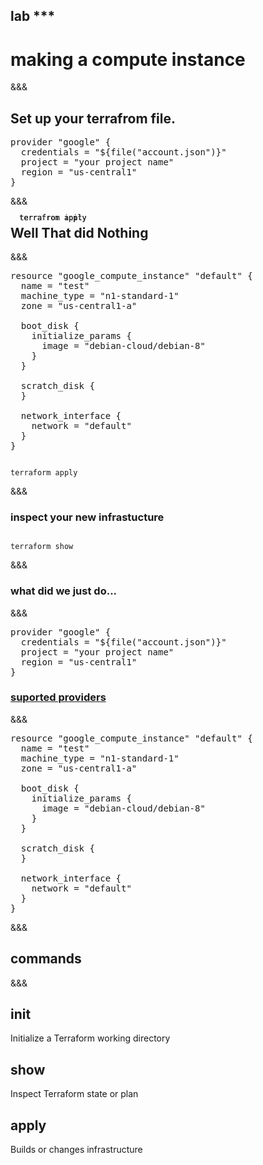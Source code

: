<!-- .slide: data-background="#6401b5" -->
## lab ***
# making a compute instance

&&&
## Set up your terrafrom file.

<pre>
provider "google" {
  credentials = "${file("account.json")}"
  project = "your project name"
  region = "us-central1"
}
</pre>

<div class='fragment' data-fragment-index="0" style="position: relative;">
  <div style="position: absolute; width: 100%">
  <pre class='fragment fade-out' data-fragment-index="1"><code data-trim data-noescape>
  terrafrom apply
  </pre></code>
  </div>

  <div style="position: absolute;width: 100%">
  <div class='fragment fade-in' data-fragment-index="1"> <pre class='fragment fade-out' data-fragment-index="2"><code data-trim data-noescape>
  terrafrom init
  </pre></code></div>
  </div>

  <div style="position: absolute;width: 100%">
  <pre class='fragment fade-in' data-fragment-index="2"><code data-trim data-noescape>
  terrafrom apply
  </pre></code>
  </div>
</div>

&&&
## Well That did Nothing
&&&

<pre>
resource "google_compute_instance" "default" {
  name = "test"
  machine_type = "n1-standard-1"
  zone = "us-central1-a"

  boot_disk {
    initialize_params {
      image = "debian-cloud/debian-8"
    }
  }

  scratch_disk {
  }

  network_interface {
    network = "default"
  }
}
</pre>

<pre><code data-trim data-noescape>
terraform apply
</pre></code>

&&&
### inspect your new infrastucture

<pre><code data-trim data-noescape>
terraform show
</pre></code>
&&&
### what did we just do...
&&&

<pre>
<span class="fragment highlight-current-green">provider</span> <span class="fragment highlight-current-green">"google"</span> {
  <span class="fragment highlight-current-green">credentials = "${file("account.json")}"</span>
  <span class="fragment highlight-current-green">project = "your project name"</span>
  <span class="fragment highlight-current-green">region = "us-central1"</span>
}
</pre>

### <a target="_blank" class="fragment" href="https://www.terraform.io/docs/providers/">suported providers</a>

&&&

<pre>
<span class="fragment highlight-current-green">resource</span> <span class="fragment highlight-current-green">"google_compute_instance"</span> <span class="fragment highlight-current-green">"default"</span> {
  <span class="fragment highlight-current-green">name = "test"</span>
  <span class="fragment highlight-current-green">machine_type = "n1-standard-1"</span>
  zone = "us-central1-a"

  <span class="fragment highlight-current-green">boot_disk {
    initialize_params {
      image = "debian-cloud/debian-8"
    }
  }</span>

  scratch_disk {
  }

  network_interface {
    network = "default"
  }
}
</pre>
&&&
## commands
&&&

## init
 Initialize a Terraform working directory<!-- .element: class="fragment" -->

## show <!-- .element: class="fragment" -->
 Inspect Terraform state or plan <!-- .element: class="fragment" -->

## apply <!-- .element: class="fragment" -->
 Builds or changes infrastructure <!-- .element: class="fragment" -->
